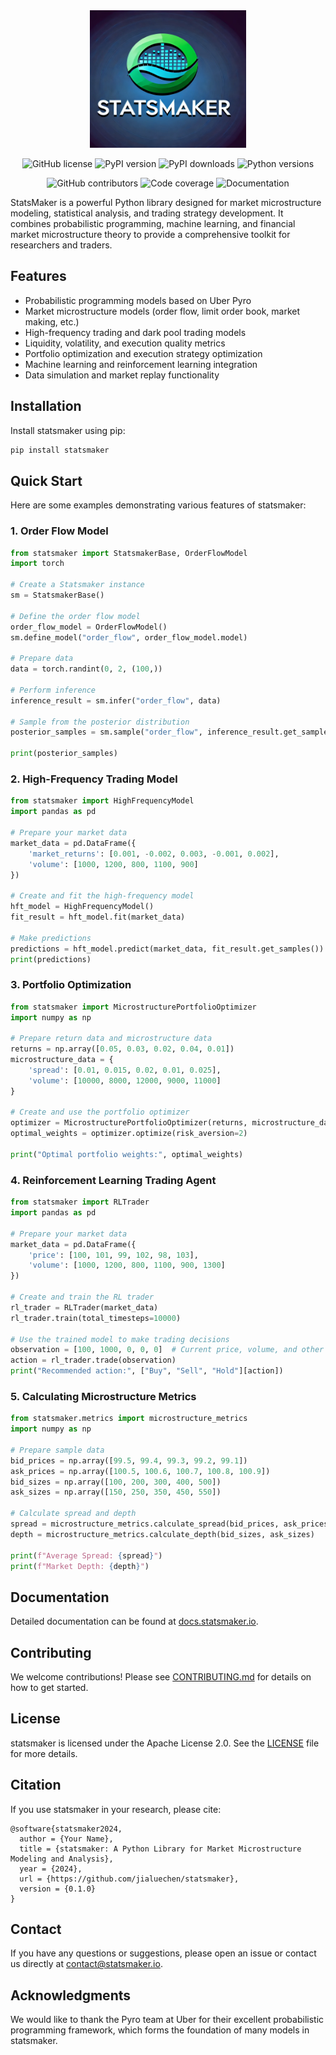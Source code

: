<div align=center>
<img src="assets/StatsMaker.png" width="250" height="220" loc>

![GitHub license](https://img.shields.io/github/license/jialuechen/statsmaker)
![PyPI version](https://img.shields.io/pypi/v/statsmaker)
![PyPI downloads](https://img.shields.io/pypi/dm/statsmaker)
![Python versions](https://img.shields.io/badge/python-3.12%2B-green)

![GitHub contributors](https://img.shields.io/github/contributors/jialuechen/statsmaker)
![Code coverage](https://img.shields.io/codecov/c/github/jialuechen/statsmaker)
![Documentation](https://img.shields.io/readthedocs/statsmaker)

</div>

StatsMaker is a powerful Python library designed for market microstructure modeling, statistical analysis, and trading strategy development. It combines probabilistic programming, machine learning, and financial market microstructure theory to provide a comprehensive toolkit for researchers and traders.

## Features

- Probabilistic programming models based on Uber Pyro
- Market microstructure models (order flow, limit order book, market making, etc.)
- High-frequency trading and dark pool trading models
- Liquidity, volatility, and execution quality metrics
- Portfolio optimization and execution strategy optimization
- Machine learning and reinforcement learning integration
- Data simulation and market replay functionality

## Installation

Install statsmaker using pip:

```bash
pip install statsmaker
```

## Quick Start

Here are some examples demonstrating various features of statsmaker:

### 1. Order Flow Model

```python
from statsmaker import StatsmakerBase, OrderFlowModel
import torch

# Create a Statsmaker instance
sm = StatsmakerBase()

# Define the order flow model
order_flow_model = OrderFlowModel()
sm.define_model("order_flow", order_flow_model.model)

# Prepare data
data = torch.randint(0, 2, (100,))

# Perform inference
inference_result = sm.infer("order_flow", data)

# Sample from the posterior distribution
posterior_samples = sm.sample("order_flow", inference_result.get_samples())

print(posterior_samples)
```

### 2. High-Frequency Trading Model

```python
from statsmaker import HighFrequencyModel
import pandas as pd

# Prepare your market data
market_data = pd.DataFrame({
    'market_returns': [0.001, -0.002, 0.003, -0.001, 0.002],
    'volume': [1000, 1200, 800, 1100, 900]
})

# Create and fit the high-frequency model
hft_model = HighFrequencyModel()
fit_result = hft_model.fit(market_data)

# Make predictions
predictions = hft_model.predict(market_data, fit_result.get_samples())
print(predictions)
```

### 3. Portfolio Optimization

```python
from statsmaker import MicrostructurePortfolioOptimizer
import numpy as np

# Prepare return data and microstructure data
returns = np.array([0.05, 0.03, 0.02, 0.04, 0.01])
microstructure_data = {
    'spread': [0.01, 0.015, 0.02, 0.01, 0.025],
    'volume': [10000, 8000, 12000, 9000, 11000]
}

# Create and use the portfolio optimizer
optimizer = MicrostructurePortfolioOptimizer(returns, microstructure_data)
optimal_weights = optimizer.optimize(risk_aversion=2)

print("Optimal portfolio weights:", optimal_weights)
```

### 4. Reinforcement Learning Trading Agent

```python
from statsmaker import RLTrader
import pandas as pd

# Prepare your market data
market_data = pd.DataFrame({
    'price': [100, 101, 99, 102, 98, 103],
    'volume': [1000, 1200, 800, 1100, 900, 1300]
})

# Create and train the RL trader
rl_trader = RLTrader(market_data)
rl_trader.train(total_timesteps=10000)

# Use the trained model to make trading decisions
observation = [100, 1000, 0, 0, 0]  # Current price, volume, and other relevant features
action = rl_trader.trade(observation)
print("Recommended action:", ["Buy", "Sell", "Hold"][action])
```

### 5. Calculating Microstructure Metrics

```python
from statsmaker.metrics import microstructure_metrics
import numpy as np

# Prepare sample data
bid_prices = np.array([99.5, 99.4, 99.3, 99.2, 99.1])
ask_prices = np.array([100.5, 100.6, 100.7, 100.8, 100.9])
bid_sizes = np.array([100, 200, 300, 400, 500])
ask_sizes = np.array([150, 250, 350, 450, 550])

# Calculate spread and depth
spread = microstructure_metrics.calculate_spread(bid_prices, ask_prices)
depth = microstructure_metrics.calculate_depth(bid_sizes, ask_sizes)

print(f"Average Spread: {spread}")
print(f"Market Depth: {depth}")
```

## Documentation

Detailed documentation can be found at [docs.statsmaker.io](https://docs.statsmaker.io).

## Contributing

We welcome contributions! Please see [CONTRIBUTING.md](CONTRIBUTING.md) for details on how to get started.

## License

statsmaker is licensed under the Apache License 2.0. See the [LICENSE](LICENSE) file for more details.

## Citation

If you use statsmaker in your research, please cite:

```
@software{statsmaker2024,
  author = {Your Name},
  title = {statsmaker: A Python Library for Market Microstructure Modeling and Analysis},
  year = {2024},
  url = {https://github.com/jialuechen/statsmaker},
  version = {0.1.0}
}
```

## Contact

If you have any questions or suggestions, please open an issue or contact us directly at contact@statsmaker.io.

## Acknowledgments

We would like to thank the Pyro team at Uber for their excellent probabilistic programming framework, which forms the foundation of many models in statsmaker.
